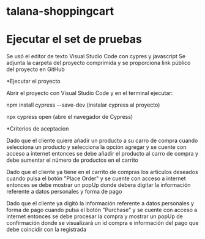 # talana-shoppingcart

# Ejecutar el set de pruebas
Se usó el editor de texto Visual Studio Code con cypres y javascript
Se adjunta la carpeta del proyecto comprimida y se proporciona link público del proyecto en GitHub


*Ejecutar el proyecto

Abrir el proyecto con Visual Studio Code y en el terminal ejecutar:

npm install cypress --save-dev (instalar cypress al proyecto)

npx cypress open (abre el navegador de Cypress)


*Criterios de aceptacion

Dado que el cliente quiere añadir un producto a su carro de compra
cuando selecciona un producto y selecciona la opción agregar
y se cuente con acceso a internet
entonces se debe añadir el producto al carro de compra y debe aumentar el número
de productos en el carrito

Dado que el cliente ya tiene en el carrito de compras los articulos deseados
cuando pulsa el botón "Place Order" 
y se cuente con acceso a internet
entonces se debe mostrar un popUp donde debera digitar la información referente a datos personales y forma de pago

Dado que el cliente ya digitó la información referente a datos personales y forma de pago
cuando pulsa el botón "Purchase" 
y se cuente con acceso a internet
entonces se debe procesar la compra y mostrar un popUp de confirmación donde se visualizará un id compra e información del pago que debe coincidir con la registrada
